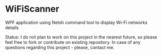 # WiFiScanner
WPF application using Netsh command tool to display Wi-Fi networks details

Status: I do not plan to work on this project in the nearest future, so please feel free to fork or contribute on existing repository. In case of any questions regarding this project - please, contact me.
